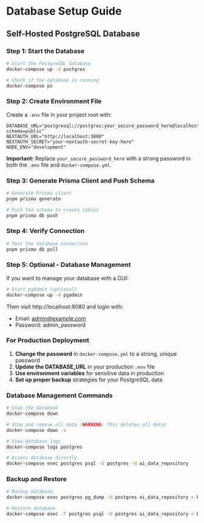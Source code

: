 # Database Setup Guide

## Self-Hosted PostgreSQL Database

### Step 1: Start the Database

```bash
# Start the PostgreSQL database
docker-compose up -d postgres

# Check if the database is running
docker-compose ps
```

### Step 2: Create Environment File

Create a `.env` file in your project root with:

```
DATABASE_URL="postgresql://postgres:your_secure_password_here@localhost:5432/ai_data_repository?schema=public"
NEXTAUTH_URL="http://localhost:3000"
NEXTAUTH_SECRET="your-nextauth-secret-key-here"
NODE_ENV="development"
```

**Important:** Replace `your_secure_password_here` with a strong password in both the `.env` file and `docker-compose.yml`.

### Step 3: Generate Prisma Client and Push Schema

```bash
# Generate Prisma client
pnpm prisma generate

# Push the schema to create tables
pnpm prisma db push
```

### Step 4: Verify Connection

```bash
# Test the database connection
pnpm prisma db pull
```

### Step 5: Optional - Database Management

If you want to manage your database with a GUI:

```bash
# Start pgAdmin (optional)
docker-compose up -d pgadmin
```

Then visit http://localhost:8080 and login with:

- Email: admin@example.com
- Password: admin_password

### For Production Deployment

1. **Change the password** in `docker-compose.yml` to a strong, unique password
2. **Update the DATABASE_URL** in your production `.env` file
3. **Use environment variables** for sensitive data in production
4. **Set up proper backup** strategies for your PostgreSQL data

### Database Management Commands

```bash
# Stop the database
docker-compose down

# Stop and remove all data (WARNING: This deletes all data)
docker-compose down -v

# View database logs
docker-compose logs postgres

# Access database directly
docker-compose exec postgres psql -U postgres -d ai_data_repository
```

### Backup and Restore

```bash
# Backup database
docker-compose exec postgres pg_dump -U postgres ai_data_repository > backup.sql

# Restore database
docker-compose exec -T postgres psql -U postgres ai_data_repository < backup.sql
```
